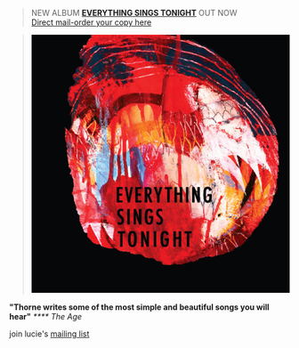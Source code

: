 > NEW ALBUM [__EVERYTHING SINGS TONIGHT__][1] OUT NOW\
> [Direct mail-order your copy here][1]

> [![Bonfires In Silver City][3]][1]  

**"Thorne writes some of the most simple and beautiful songs you
will hear"** _**** The Age_

join lucie's [mailing list][5]  

  [1]: ?p=albums/everything-sings-tonight
  [2]: http://www.vitamin.net.au/
  [3]: data/image/front/everything.jpg
  [4]: http://www.smokedrecordings.com  
  [5]: ?p=forms/mailing-list            
